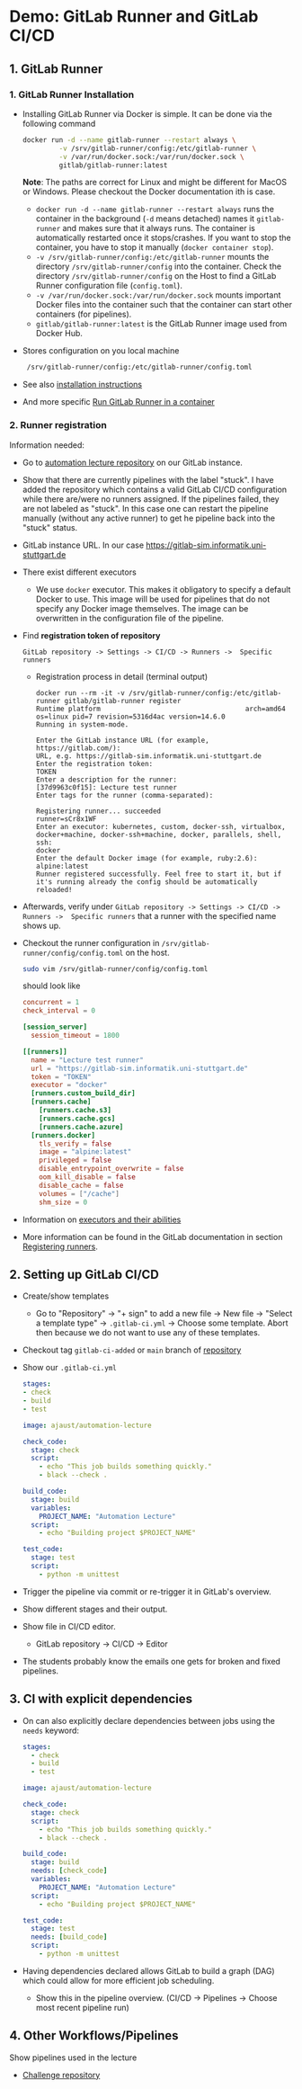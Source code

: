 # Demo: GitLab Runner and GitLab CI/CD

## 1. GitLab Runner

### 1. GitLab Runner Installation

- Installing GitLab Runner via Docker is simple. It can be done via the following command

  ```bash
  docker run -d --name gitlab-runner --restart always \
           -v /srv/gitlab-runner/config:/etc/gitlab-runner \
           -v /var/run/docker.sock:/var/run/docker.sock \
           gitlab/gitlab-runner:latest
  ```

  **Note**: The paths are correct for Linux and might be different for MacOS or Windows. Please checkout the Docker documentation ith is case.

    - `docker run -d --name gitlab-runner --restart always` runs the container in the background (`-d` means detached) names it `gitlab-runner` and makes sure that it always runs. The container is automatically restarted once it stops/crashes. If you want to stop the container, you have to stop it manually (`docker container stop`).
    - `-v /srv/gitlab-runner/config:/etc/gitlab-runner` mounts the directory `/srv/gitlab-runner/config` into the container. Check the directory `/srv/gitlab-runner/config` on the Host to find a GitLab Runner configuration file (`config.toml`).
    - `-v /var/run/docker.sock:/var/run/docker.sock` mounts important Docker files into the container such that the container can start other containers (for pipelines).
    - `gitlab/gitlab-runner:latest` is the GitLab Runner image used from Docker Hub.

- Stores configuration on you local machine

  ```bash
   /srv/gitlab-runner/config:/etc/gitlab-runner/config.toml
   ```

- See also [installation instructions](https://docs.gitlab.com/runner/install/)
- And more specific [Run GitLab Runner in a container](https://docs.gitlab.com/runner/install/docker.html)

### 2. Runner registration

Information needed:

- Go to [automation lecture repository](https://gitlab-sim.informatik.uni-stuttgart.de/simulation-software-engineering/automation-lecture) on our GitLab instance.
- Show that there are currently pipelines with the label "stuck". I have added the repository which contains a valid GitLab CI/CD configuration while there are/were no runners assigned. If the pipelines failed, they are not labeled as "stuck". In this case one can restart the pipeline manually (without any active runner) to get he pipeline back into the "stuck" status.
- GitLab instance URL. In our case <https://gitlab-sim.informatik.uni-stuttgart.de>
- There exist different executors
    - We use `docker` executor. This makes it obligatory to specify a default Docker to use. This image will be used for pipelines that do not specify any Docker image themselves. The image can be overwritten in the configuration file of the pipeline.
- Find **registration token of repository**

  ```text
  GitLab repository -> Settings -> CI/CD -> Runners ->  Specific runners
  ```

    - Registration process in detail (terminal output)

        ```text
        docker run --rm -it -v /srv/gitlab-runner/config:/etc/gitlab-runner gitlab/gitlab-runner register
        Runtime platform                                    arch=amd64 os=linux pid=7 revision=5316d4ac version=14.6.0
        Running in system-mode.

        Enter the GitLab instance URL (for example, https://gitlab.com/):
        URL, e.g. https://gitlab-sim.informatik.uni-stuttgart.de
        Enter the registration token:
        TOKEN
        Enter a description for the runner:
        [37d9963c0f15]: Lecture test runner
        Enter tags for the runner (comma-separated):

        Registering runner... succeeded                     runner=sCr8x1WF
        Enter an executor: kubernetes, custom, docker-ssh, virtualbox, docker+machine, docker-ssh+machine, docker, parallels, shell, ssh:
        docker
        Enter the default Docker image (for example, ruby:2.6):
        alpine:latest
        Runner registered successfully. Feel free to start it, but if it's running already the config should be automatically reloaded!
        ```

- Afterwards, verify under `GitLab repository -> Settings -> CI/CD -> Runners ->  Specific runners` that a runner with the specified name shows up.
- Checkout the runner configuration in `/srv/gitlab-runner/config/config.toml` on the host.

  ```bash
  sudo vim /srv/gitlab-runner/config/config.toml
  ```

  should look like

  ```toml
  concurrent = 1
  check_interval = 0

  [session_server]
    session_timeout = 1800

  [[runners]]
    name = "Lecture test runner"
    url = "https://gitlab-sim.informatik.uni-stuttgart.de"
    token = "TOKEN"
    executor = "docker"
    [runners.custom_build_dir]
    [runners.cache]
      [runners.cache.s3]
      [runners.cache.gcs]
      [runners.cache.azure]
    [runners.docker]
      tls_verify = false
      image = "alpine:latest"
      privileged = false
      disable_entrypoint_overwrite = false
      oom_kill_disable = false
      disable_cache = false
      volumes = ["/cache"]
      shm_size = 0
  ```

- Information on [executors and their abilities](https://docs.gitlab.com/runner/executors/)
- More information can be found in the GitLab documentation in section [Registering runners](https://docs.gitlab.com/runner/register/index.html#docker).

## 2. Setting up GitLab CI/CD

- Create/show templates
    - Go to "Repository" -> "+ sign" to add a new file -> New file -> "Select a template type" -> `.gitlab-ci.yml` -> Choose some template. Abort then because we do not want to use any of these templates.
- Checkout tag `gitlab-ci-added` or `main` branch of [repository](https://github.com/Simulation-Software-Engineering/automation-lecture)
- Show our `.gitlab-ci.yml`

  ```yaml
  stages:
  - check
  - build
  - test

  image: ajaust/automation-lecture

  check_code:
    stage: check
    script:
      - echo "This job builds something quickly."
      - black --check .

  build_code:
    stage: build
    variables:
      PROJECT_NAME: "Automation Lecture"
    script:
      - echo "Building project $PROJECT_NAME"

  test_code:
    stage: test
    script:
      - python -m unittest
  ```

- Trigger the pipeline via commit or re-trigger it in GitLab's overview.
- Show different stages and their output.
- Show file in CI/CD editor.
    - GitLab repository -> CI/CD -> Editor
- The students probably know the emails one gets for broken and fixed pipelines.

## 3. CI with explicit dependencies

- On can also explicitly declare dependencies between jobs using the `needs` keyword:

  ```yaml
  stages:
    - check
    - build
    - test

  image: ajaust/automation-lecture

  check_code:
    stage: check
    script:
      - echo "This job builds something quickly."
      - black --check .

  build_code:
    stage: build
    needs: [check_code]
    variables:
      PROJECT_NAME: "Automation Lecture"
    script:
      - echo "Building project $PROJECT_NAME"

  test_code:
    stage: test
    needs: [build_code]
    script:
      - python -m unittest
  ```

- Having dependencies declared allows GitLab to build a graph (DAG) which could allow for more efficient job scheduling.
    - Show this in the pipeline overview. (CI/CD -> Pipelines -> Choose most recent pipeline run)

## 4. Other Workflows/Pipelines

Show pipelines used in the lecture

- [Challenge repository](https://gitlab-sim.informatik.uni-stuttgart.de/simulation-software-engineering/challenge)

